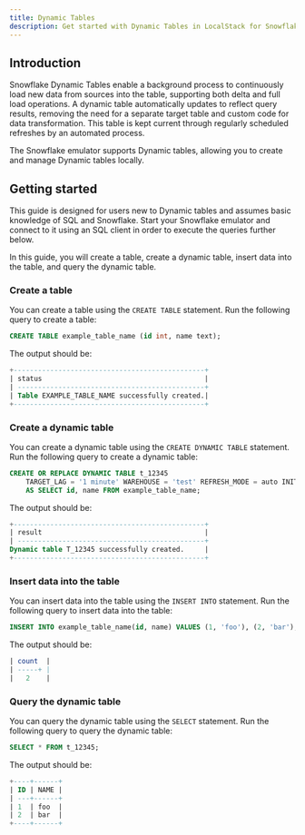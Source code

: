 ```yaml
---
title: Dynamic Tables
description: Get started with Dynamic Tables in LocalStack for Snowflake
---
```


## Introduction

Snowflake Dynamic Tables enable a background process to continuously load new data from sources into the table, supporting both delta and full load operations. A dynamic table automatically updates to reflect query results, removing the need for a separate target table and custom code for data transformation. This table is kept current through regularly scheduled refreshes by an automated process.

The Snowflake emulator supports Dynamic tables, allowing you to create and manage Dynamic tables locally.

## Getting started

This guide is designed for users new to Dynamic tables and assumes basic knowledge of SQL and Snowflake. Start your Snowflake emulator and connect to it using an SQL client in order to execute the queries further below.

In this guide, you will create a table, create a dynamic table, insert data into the table, and query the dynamic table.

### Create a table

You can create a table using the `CREATE TABLE` statement. Run the following query to create a table:

```sql
CREATE TABLE example_table_name (id int, name text);
```

The output should be:

```sql
+-----------------------------------------------+ 
| status                                        |
| ----------------------------------------------+
| Table EXAMPLE_TABLE_NAME successfully created.|
+-----------------------------------------------+ 
```

### Create a dynamic table

You can create a dynamic table using the `CREATE DYNAMIC TABLE` statement. Run the following query to create a dynamic table:

```sql
CREATE OR REPLACE DYNAMIC TABLE t_12345
    TARGET_LAG = '1 minute' WAREHOUSE = 'test' REFRESH_MODE = auto INITIALIZE = on_create
    AS SELECT id, name FROM example_table_name;
```

The output should be:

```sql
+-----------------------------------------------+
| result                                        |
| ----------------------------------------------+
Dynamic table T_12345 successfully created.     |
+-----------------------------------------------+
```

### Insert data into the table

You can insert data into the table using the `INSERT INTO` statement. Run the following query to insert data into the table:

```sql
INSERT INTO example_table_name(id, name) VALUES (1, 'foo'), (2, 'bar');
```

The output should be:

```sql
| count  |
| -----+ |
|   2    |
```

### Query the dynamic table

You can query the dynamic table using the `SELECT` statement. Run the following query to query the dynamic table:

```sql
SELECT * FROM t_12345;
```

The output should be:

```sql
+----+------+
| ID | NAME |
| ---+------+
| 1  | foo  |
| 2  | bar  |
+----+------+
```
